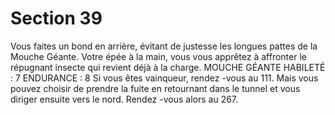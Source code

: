 # Section 39

Vous faites un bond en arrière, évitant de justesse les longues pattes de la Mouche
Géante. Votre épée à la main, vous vous apprêtez à affronter le répugnant insecte qui
revient déjà à la charge.
MOUCHE GÉANTE
HABILETÉ  : 7 ENDURANCE  : 8
Si vous êtes vainqueur, rendez -vous au 111. Mais vous pouvez choisir de prendre la fuite
en retournant dans le tunnel et vous diriger ensuite vers le nord. Rendez -vous alors au
267.